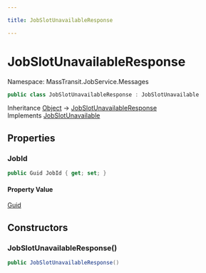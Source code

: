 ```yaml
---

title: JobSlotUnavailableResponse

---
```


# JobSlotUnavailableResponse

Namespace: MassTransit.JobService.Messages

```csharp
public class JobSlotUnavailableResponse : JobSlotUnavailable
```

Inheritance [Object](https://learn.microsoft.com/en-us/dotnet/api/system.object) → [JobSlotUnavailableResponse](../masstransit-jobservice-messages/jobslotunavailableresponse)<br/>
Implements [JobSlotUnavailable](../../masstransit-abstractions/masstransit-contracts-jobservice/jobslotunavailable)

## Properties

### **JobId**

```csharp
public Guid JobId { get; set; }
```

#### Property Value

[Guid](https://learn.microsoft.com/en-us/dotnet/api/system.guid)<br/>

## Constructors

### **JobSlotUnavailableResponse()**

```csharp
public JobSlotUnavailableResponse()
```
